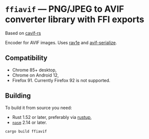# `ffiavif` — PNG/JPEG to AVIF converter library with FFI exports

Based on [cavif-rs](https://github.com/kornelski/cavif-rs)

Encoder for AVIF images. Uses [rav1e](//lib.rs/rav1e) and [avif-serialize](https://lib.rs/avif-serialize).

## Compatibility

* Chrome 85+ desktop,
* Chrome on Android 12,
* Firefox 91. Currently Firefox 92 is not supported.

## Building

To build it from source you need:

* Rust 1.52 or later, preferably via [rustup](https://rustup.rs),
* [`nasm`](https://www.nasm.us/) 2.14 or later.

```bash
cargo build ffiavif
```
